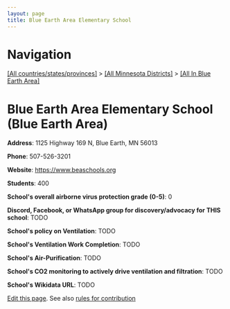 ```yaml
---
layout: page
title: Blue Earth Area Elementary School
---
```

# Navigation

[[All countries/states/provinces]](../../..) > [[All Minnesota Districts]](../..) > [[All In Blue Earth Area]](..)

# Blue Earth Area Elementary School (Blue Earth Area)

**Address**: 1125 Highway 169 N, Blue Earth, MN 56013

**Phone**: 507-526-3201

**Website**: <https://www.beaschools.org>

**Students**: 400

**School's overall airborne virus protection grade (0-5)**: 0

**Discord, Facebook, or WhatsApp group for discovery/advocacy for THIS school**: TODO

**School's policy on Ventilation**: TODO

**School's Ventilation Work Completion**: TODO

**School's Air-Purification**: TODO

**School's CO2 monitoring to actively drive ventilation and filtration**: TODO

**School's Wikidata URL**: TODO


[Edit this page](https://github.com/ventilate-schools/MN/edit/main/./Blue_Earth_Area/Blue_Earth_Area_Elementary_School.md). See also [rules for contribution](../../../contribution-rules/)